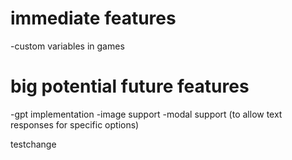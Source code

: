 # immediate features
-custom variables in games


# big potential future features
-gpt implementation
-image support
-modal support (to allow text responses for specific options)

testchange